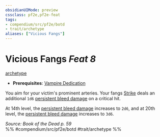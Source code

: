 ```yaml
---
obsidianUIMode: preview
cssclass: pf2e,pf2e-feat
tags:
- compendium/src/pf2e/botd
- trait/archetype
aliases: ["Vicious Fangs"]
---
```

# Vicious Fangs  *Feat 8*  
[archetype](../../rules/traits/archetype.md)  

- **Prerequisites**: [Vampire Dedication](vampire-dedication-botd.md)

You aim for your victim's prominent arteries. Your fangs [Strike](../../rules/actions/strike.md) deals an additional `1d6` [persistent bleed damage](../../rules/conditions.md#Persistent%20Damage) on a critical hit.

At 14th level, the [persistent bleed damage](../../rules/conditions.md#Persistent%20Damage) increases to `2d6`, and at 20th level, the [persistent bleed damage](../../rules/conditions.md#Persistent%20Damage) increases to `3d6`.

*Source: Book of the Dead p. 59*  
%% #compendium/src/pf2e/botd #trait/archetype %%